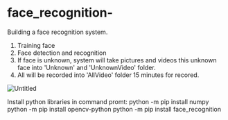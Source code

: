# face_recognition-
Building a face recognition system. 
1. Training face 
2. Face detection and recognition
3. If face is unknown, system will take pictures and videos this unknown face into 'Unknown' and 'UnknownVideo' folder.
4. All will be recorded into 'AllVideo' folder 15 minutes for recored.

![Untitled](https://user-images.githubusercontent.com/89532499/130821637-10c34f24-61e8-411b-84de-d7993ff29940.jpg)

Install python libraries in command promt:
python -m pip install numpy
python -m pip install opencv-python
python -m pip install face_recognition
